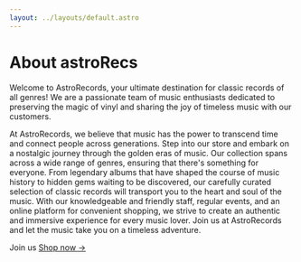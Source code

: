```yaml
---
layout: ../layouts/default.astro
---
```


# About astroRecs

Welcome to AstroRecords, your ultimate destination for classic records of all genres! We are a passionate team of music enthusiasts dedicated to preserving the magic of vinyl and sharing the joy of timeless music with our customers.

At AstroRecords, we believe that music has the power to transcend time and connect people across generations. Step into our store and embark on a nostalgic journey through the golden eras of music. Our collection spans across a wide range of genres, ensuring that there's something for everyone. From legendary albums that have shaped the course of music history to hidden gems waiting to be discovered, our carefully curated selection of classic records will transport you to the heart and soul of the music. With our knowledgeable and friendly staff, regular events, and an online platform for convenient shopping, we strive to create an authentic and immersive experience for every music lover. Join us at AstroRecords and let the music take you on a timeless adventure.

Join us [Shop now &rarr;](/shop)
